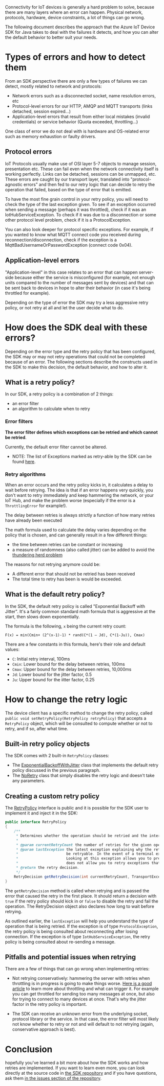 Connectivity for IoT devices is generally a hard problem to solve, because there are many layers where an error can happen. Physical network, protocols, hardware, device constraints, a lot of things can go wrong.

The following document describes the approach that the Azure IoT Device SDK for Java takes to deal with the failures it detects, and how you can alter the default behavior to better suit your needs.

# Types of errors and how to detect them

From an SDK perspective there are only a few types of failures we can detect, mostly related to network and protocols:
- Network errors such as a disconnected socket, name resolution errors, etc
- Protocol-level errors for our HTTP, AMQP and MQTT transports (links detached, session expired...)
- Application-level errors that result from either local mistakes (invalid credentials) or service behavior (Quota exceeded, throttling...)

One class of error we do not deal with is hardware and OS-related error such as memory exhaustion or faulty drivers.

## Protocol errors

IoT Protocols usually make use of OSI layer 5-7 objects to manage session, presentation etc. These can fail even when the network connectivity itself is working perfectly. Links can be detached, sessions can be unmapped, etc. These errors are caught by our transport layer, translated into "protocol-agnostic errors" and then fed to our retry logic that can decide to retry the operation that failed, based on the type of error that is emitted.

To have the most fine grain control in your retry policy, you will need to check the type of the last exception given. To see if an exception occurred when sending a message (perhaps it was throttled), check if it was an IotHubServiceException. To check if it was due to a disconnection or some other protocol level problem, check if it is a ProtocolException.

You can also look deeper for protocol specific exceptions. For example, if you wanted to know what MQTT connect code you received during reconnection/disconnection, check if the exception is a MqttBadUsernameOrPasswordException (connect code 0x04).

## Application-level errors

"Application-level" in this case relates to an error that can happen server-side because either the service is misconfigured (for example, not enough units compared to the number of messages sent by devices) and that can be sent back to devices in hope to alter their behavior (in case it's being throttled for example).

Depending on the type of error the SDK may try a less aggressive retry policy, or not retry at all and let the user decide what to do.

# How does the SDK deal with these errors?

Depending on the error type and the retry policy that has been configured, the SDK may or may not retry operations that could not be completed because of an error. The following sections describe the constructs used in the SDK to make this decision, the default behavior, and how to alter it.

## What is a retry policy?

In our SDK, a retry policy is a combination of 2 things:
- an error filter
- an algorithm to calculate when to retry

### Error filters

**The error filter defines which exceptions can be retried and which cannot be retried**.

Currently, the default error filter cannot be altered. 

* NOTE: The list of Exceptions marked as retry-able by the SDK can be found [here](transport/transportExceptions.md).

### Retry algorithms

When an error occurs and the retry policy kicks in, it calculates a delay to wait before retrying. The idea is that if an error happens very quickly, you don't want to retry immediately and keep hammering the network, or your IoT Hub, and make the problem worse (especially if the error is a `ThrottlingError` for example!).

The delay between retries is always strictly a function of how many retries have already been executed

The math formula used to calculate the delay varies depending on the policy that is chosen, and can generally result in a few different things:
- the time between retries can be constant or increasing
- a measure of randomness (also called jitter) can be added to avoid the [thundering herd problem](https://en.wikipedia.org/wiki/Thundering_herd_problem)

The reasons for not retrying anymore could be:
- A different error that should not be retried has been received
- The total time to retry has been is would be exceeded.

## What is the default retry policy?

In the SDK, the default retry policy is called "Exponential Backoff with Jitter". It's a fairly common standard math formula that is aggressive at the start, then slows down exponentially.

The formula is the following, `x` being the current retry count:

```
F(x) = min(Cmin+ (2^(x-1)-1) * rand(C*(1 – Jd), C*(1-Ju)), Cmax)
```

There are a few constants in this formula, here's their role and default values:
- `C`: Initial retry interval, 100ms
- `Cmin`: Lower bound for the delay between retries, 100ms
- `Cmax`: Upper bound for the delay between retries, 10,000ms
- `Jd`: Lower bound for the jitter factor, 0.5
- `Ju`: Upper bound for the iitter factor, 0.25


# How to change the retry logic

The device client has a specific method to change the retry policy, called `public void setRetryPolicy(RetryPolicy retryPolicy)` that accepts a `RetryPolicy` object, which will be consulted to compute whether or not to retry, and if so, after what time.

## Built-in retry policy objects

The SDK comes with 2 built-in `RetryPolicy` classes:
- The [ExponentialBackoffWithJitter](https://github.com/Azure/azure-iot-sdk-java/blob/main/device/iot-device-client/src/main/java/com/microsoft/azure/sdk/iot/device/transport/ExponentialBackoffWithJitter.java) class that implements the default retry policy discussed in the previous paragraph.
- The [NoRetry](https://github.com/Azure/azure-iot-sdk-java/blob/main/device/iot-device-client/src/main/java/com/microsoft/azure/sdk/iot/device/transport/NoRetry.java) class that simply disables the retry logic and doesn't take any parameters.

## Creating a custom retry policy

The [RetryPolicy](https://github.com/Azure/azure-iot-sdk-java/blob/main/device/iot-device-client/src/main/java/com/microsoft/azure/sdk/iot/device/transport/RetryPolicy.java) interface is public and it is possible for the SDK user to implement it and inject it in the SDK:

```java
public interface RetryPolicy
{
    /**
     * Determines whether the operation should be retried and the interval until the next retry.
     *
     * @param currentRetryCount the number of retries for the given operation
     * @param lastException the latest exception explaining why the retry is happening. This exception is guaranteed to
     *                      be retryable. In the event of a terminal exception occurring, this API will not be called.
     *                      Looking at this exception allows you to prevent retry on certain retryable exceptions, but
     *                      does not allow you to retry exceptions that are terminal.
     * @return the retry decision.
     */
    RetryDecision getRetryDecision(int currentRetryCount, TransportException lastException);
}
```

The `getRetryDecision` method is called when retrying and is passed the error that caused the retry in the first place. It should return a decision with `true` if the retry policy should kick in or `false` to disable the retry and fail the operation. The RetryDecision object also declares how long to wait before retrying.

As outlined earlier, the ```lastException``` will help you understand the type of operation that is being retried. If the exception is of type ```ProtocolException```, the retry policy is being consulted about reconnecting after losing connection. If the exception is of type ```IotHubServiceException```, the retry policy is being consulted about re-sending a message.

## Pitfalls and potential issues when retrying

There are a few of things that can go wrong when implementing retries:

- Not retrying conservatively: hammering the server with retries when throttling is in progress is going to make things worse. [Here is a good article](https://azure.microsoft.com/en-us/blog/iot-hub-throttling-and-you/) to learn more about throttling and what can trigger it. For example you can get throttled for sending too many messages at once, but also for trying to connect to many devices at once. That's why the jitter factor in the retry policy is important.

- The SDK can receive an unknown error from the underlying socket, protocol library or the service. In that case, the error filter will most likely not know whether to retry or not and will default to not retrying (again, conservative approach is best).

# Conclusion

hopefully you've learned a bit more about how the SDK works and how retries are implemented. If you want to learn even more, you can look directly at the source code in [the SDK repository](https://github.com/Azure/azure-iot-sdk-java) and if you have questions, ask them [in the issues section of the repository](https://github.com/Azure/azure-iot-sdk-java/issues).
